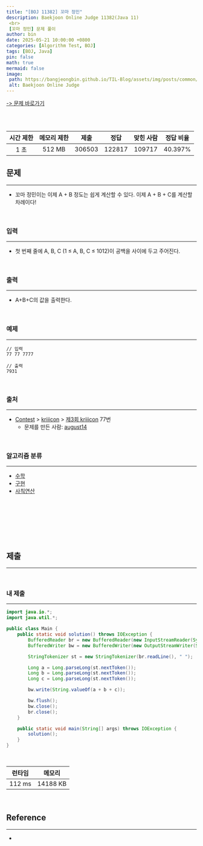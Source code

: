 ```yaml
---
title: "[BOJ 11382] 꼬마 정민"
description: Baekjoon Online Judge 11382(Java 11)
 <br>
 [꼬마 정민] 문제 풀이
author: bin
date: 2025-05-21 10:00:00 +0800
categories: [Algorithm Test, BOJ]
tags: [BOJ, Java]
pin: false
math: true
mermaid: false
image:
 path: https://bangjeongbin.github.io/TIL-Blog/assets/img/posts/common/baekjoon-logo.png
 alt: Baekjoon Online Judge
---
```

[-> 문제 바로가기](https://www.acmicpc.net/problem/11382)

<br>
<br>

| 시간 제한 | 메모리 제한 |   제출   |   정답   | 맞힌 사람  |  정답 비율  |
| :---: | :----: | :----: | :----: | :----: | :-----: |
|  1 초  | 512 MB | 306503 | 122817 | 109717 | 40.397% |

## 문제
---
- 꼬마 정민이는 이제 A + B 정도는 쉽게 계산할 수 있다. 이제 A + B + C를 계산할 차례이다!

<br>

### 입력
---
- 첫 번째 줄에 A, B, C (1 ≤ A, B, C ≤ 1012)이 공백을 사이에 두고 주어진다.

<br>

### 출력
---
- A+B+C의 값을 출력한다.

<br>

### 예제
---
```
// 입력
77 77 7777
```

```
// 출력
7931
```

<br>

### 출처
---
- [Contest](https://www.acmicpc.net/category/45) > [kriiicon](https://www.acmicpc.net/category/319) > [제3회 kriiicon](https://www.acmicpc.net/category/detail/1406) 77번
	- 문제를 만든 사람: [august14](https://www.acmicpc.net/user/august14)

<br>

### 알고리즘 분류
---
- [수학](https://www.acmicpc.net/problem/tag/124)
- [구현](https://www.acmicpc.net/problem/tag/102)
- [사칙연산](https://www.acmicpc.net/problem/tag/121)

<br>
<br>
<br>
<br>
<br>
<br>

## 제출
---

<br>

### 내 제출
---
```java
import java.io.*;
import java.util.*;

public class Main {
    public static void solution() throws IOException {
        BufferedReader br = new BufferedReader(new InputStreamReader(System.in));
        BufferedWriter bw = new BufferedWriter(new OutputStreamWriter(System.out));

        StringTokenizer st = new StringTokenizer(br.readLine(), " ");

        Long a = Long.parseLong(st.nextToken());
        Long b = Long.parseLong(st.nextToken());
        Long c = Long.parseLong(st.nextToken());

        bw.write(String.valueOf(a + b + c));

        bw.flush();
        bw.close();
        br.close();
    }

    public static void main(String[] args) throws IOException {
        solution();
    }
}

```

<br>

|  런타임   |   메모리    |
| :----: | :------: |
| 112 ms | 14188 KB |

<br>

## Reference
---
- 
